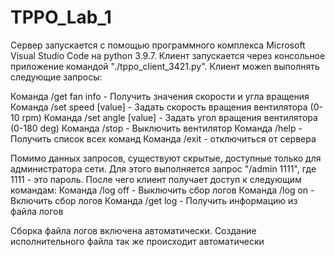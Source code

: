 # TPPO_Lab_1

Сервер запускается с помощью программного комплекса Microsoft Visual Studio Code на python 3.9.7. Клиент запускается через консольное приложение командой "./tppo_client_3421.py".
Клиент можеn выполнять следующие запросы:

Команда /get fan info - Получить значения скорости и угла вращения
Команда /set speed [value] - Задать скорость вращения вентилятора (0-10 rpm) 
Команда /set angle [value] - Задать угол вращения вентилятора (0-180 deg) 
Команда /stop - Выключить вентилятор 
Команда /help - Получить список всех команд
Команда /exit - отключиться от сервера

Помимо данных запросов, существуют скрытые, доступные только для администратора сети.
Для этого выполняется запрос "/admin 1111", где 1111 - это пароль.  После чего клиент получает доступ к следующим командам:
Команда /log off - Выключить сбор логов
Команда /log on - Включить сбор логов
Команда /get log - Получить информацию из файла логов

Сборка файла логов включена автоматически. Создание исполнительного файла так же происходит автоматически
